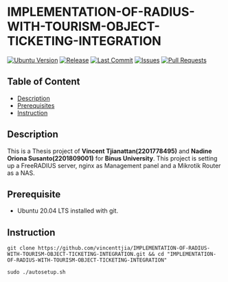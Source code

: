 # IMPLEMENTATION-OF-RADIUS-WITH-TOURISM-OBJECT-TICKETING-INTEGRATION

[![Ubuntu Version](https://img.shields.io/badge/Ubuntu%20Version-20.04-blue.svg)](https://releases.ubuntu.com/focal/)
[![Release](https://img.shields.io/github/release/vincenttjia/IMPLEMENTATION-OF-RADIUS-WITH-TOURISM-OBJECT-TICKETING-INTEGRATION.svg)](https://github.com/vincenttjia/IMPLEMENTATION-OF-RADIUS-WITH-TOURISM-OBJECT-TICKETING-INTEGRATION/releases)
[![Last Commit](https://img.shields.io/github/last-commit/vincenttjia/IMPLEMENTATION-OF-RADIUS-WITH-TOURISM-OBJECT-TICKETING-INTEGRATION.svg)](https://github.com/vincenttjia/IMPLEMENTATION-OF-RADIUS-WITH-TOURISM-OBJECT-TICKETING-INTEGRATION/commits/master)
[![Issues](https://img.shields.io/github/issues/vincenttjia/IMPLEMENTATION-OF-RADIUS-WITH-TOURISM-OBJECT-TICKETING-INTEGRATION.svg)](https://github.com/vincenttjia/IMPLEMENTATION-OF-RADIUS-WITH-TOURISM-OBJECT-TICKETING-INTEGRATION/issues)
[![Pull Requests](https://img.shields.io/github/issues-pr/vincenttjia/IMPLEMENTATION-OF-RADIUS-WITH-TOURISM-OBJECT-TICKETING-INTEGRATION.svg)](https://github.com/vincenttjia/IMPLEMENTATION-OF-RADIUS-WITH-TOURISM-OBJECT-TICKETING-INTEGRATION/pulls)

## Table of Content

- [Description](#description)
- [Prerequisites](#Prerequisites)
- [Instruction](#Instruction)

## Description
This is a Thesis project of **Vincent Tjianattan(2201778495)** and **Nadine Oriona Susanto(2201809001)** for **Binus University**. This project is setting up a FreeRADIUS server, nginx as Management panel and a Mikrotik Router as a NAS.

## Prerequisite
- Ubuntu 20.04 LTS installed with git.

## Instruction
```
git clone https://github.com/vincenttjia/IMPLEMENTATION-OF-RADIUS-WITH-TOURISM-OBJECT-TICKETING-INTEGRATION.git && cd "IMPLEMENTATION-OF-RADIUS-WITH-TOURISM-OBJECT-TICKETING-INTEGRATION"
```


```
sudo ./autosetup.sh
```
